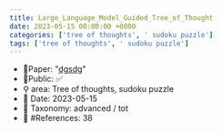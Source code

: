 ```yaml
---
title: Large_Language_Model_Guided_Tree_of_Thought
date: 2023-05-15 00:00:00 +0800
categories: ['tree of thoughts', ' sudoku puzzle']
tags: ['tree of thoughts', ' sudoku puzzle']
---
```


- 📙Paper: "[dgsdg](dsgfdhgf)"
- 🔑Public: ✅
- ⚲ area: Tree of thoughts,  sudoku puzzle
- 📅 Date: 2023-05-15
- 🔎 Taxonomy: advanced / tot
- 📝 #References: 38
